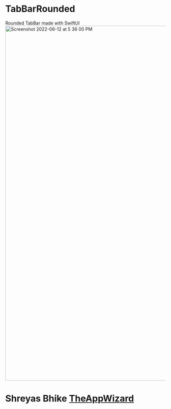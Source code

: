 # TabBarRounded
Rounded TabBar made with SwiftUI
<img width="1112" alt="Screenshot 2022-06-12 at 5 36 00 PM" src="https://user-images.githubusercontent.com/70090469/173234212-e65177fe-62e0-4482-be44-0029e898fc42.png">


# Shreyas Bhike [TheAppWizard](https://theappwizard.github.io/TheAppWizard/)
